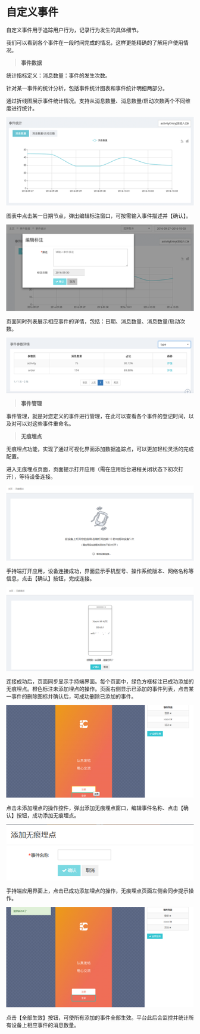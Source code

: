 # 自定义事件

自定义事件用于追踪用户行为，记录行为发生的具体细节。

我们可以看到各个事件在一段时间完成的情况，这样更能精确的了解用户使用情况。

> **事件数据**

统计指标定义：消息数量：事件的发生次数。

针对某一事件的统计分析，包括事件统计图表和事件统计明细两部分。

通过折线图展示事件统计情况。支持从消息数量、消息数量/启动次数两个不同维度进行统计。

![](/assets/event.png)

图表中点击某一日期节点，弹出编辑标注窗口，可按需输入事件描述并【确认】。

![](/assets/event_mark.png)

页面同时列表展示相应事件的详情，包括：日期、消息数量、消息数量/启动次数。

![](/assets/event_params.png)

> **事件管理**

事件管理，就是对您定义的事件进行管理，在此可以查看各个事件的登记时间，以及对可以对这些事件重命名。
 


> **无痕埋点**

无痕埋点功能，实现了通过可视化界面添加数据追踪点，可以更加轻松灵活的完成配置。

进入无痕埋点页面，页面提示打开应用（需在应用后台进程关闭状态下初次打开），等待设备连接。

![](/assets/自定义事件9.png)

手持端打开应用，设备连接成功，界面显示手机型号、操作系统版本、网络名称等信息，点击【确认】按钮，完成连接。

![](/assets/自定义事件10.png)

连接成功后，页面同步显示手持端界面。每个页面中，绿色方框标注已成功添加的无痕埋点。橙色标注未添加埋点的操作。页面右侧显示已添加的事件列表，点击某一事件的删除图标并确认后，可成功删除已添加的事件。

![](/assets/自定义事件11.png)

点击未添加埋点的操作控件，弹出添加无痕埋点窗口，编辑事件名称、点击【确认】按钮，成功添加无痕埋点。

![](/assets/自定义事件12.png)

手持端应用界面上，点击已成功添加埋点的操作，无痕埋点页面左侧会同步提示操作。

![](/assets/自定义事件13.png)

点击【全部生效】按钮，可使所有添加的事件全部生效。平台此后会监控并统计所有设备上相应事件的消息数量。








